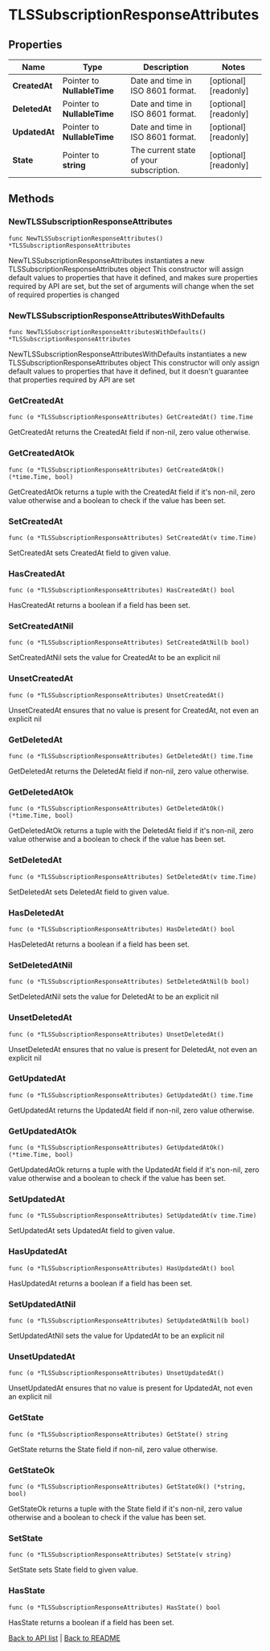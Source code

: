 # TLSSubscriptionResponseAttributes

## Properties

Name | Type | Description | Notes
------------ | ------------- | ------------- | -------------
**CreatedAt** | Pointer to **NullableTime** | Date and time in ISO 8601 format. | [optional] [readonly] 
**DeletedAt** | Pointer to **NullableTime** | Date and time in ISO 8601 format. | [optional] [readonly] 
**UpdatedAt** | Pointer to **NullableTime** | Date and time in ISO 8601 format. | [optional] [readonly] 
**State** | Pointer to **string** | The current state of your subscription. | [optional] [readonly] 

## Methods

### NewTLSSubscriptionResponseAttributes

`func NewTLSSubscriptionResponseAttributes() *TLSSubscriptionResponseAttributes`

NewTLSSubscriptionResponseAttributes instantiates a new TLSSubscriptionResponseAttributes object
This constructor will assign default values to properties that have it defined,
and makes sure properties required by API are set, but the set of arguments
will change when the set of required properties is changed

### NewTLSSubscriptionResponseAttributesWithDefaults

`func NewTLSSubscriptionResponseAttributesWithDefaults() *TLSSubscriptionResponseAttributes`

NewTLSSubscriptionResponseAttributesWithDefaults instantiates a new TLSSubscriptionResponseAttributes object
This constructor will only assign default values to properties that have it defined,
but it doesn't guarantee that properties required by API are set

### GetCreatedAt

`func (o *TLSSubscriptionResponseAttributes) GetCreatedAt() time.Time`

GetCreatedAt returns the CreatedAt field if non-nil, zero value otherwise.

### GetCreatedAtOk

`func (o *TLSSubscriptionResponseAttributes) GetCreatedAtOk() (*time.Time, bool)`

GetCreatedAtOk returns a tuple with the CreatedAt field if it's non-nil, zero value otherwise
and a boolean to check if the value has been set.

### SetCreatedAt

`func (o *TLSSubscriptionResponseAttributes) SetCreatedAt(v time.Time)`

SetCreatedAt sets CreatedAt field to given value.

### HasCreatedAt

`func (o *TLSSubscriptionResponseAttributes) HasCreatedAt() bool`

HasCreatedAt returns a boolean if a field has been set.

### SetCreatedAtNil

`func (o *TLSSubscriptionResponseAttributes) SetCreatedAtNil(b bool)`

 SetCreatedAtNil sets the value for CreatedAt to be an explicit nil

### UnsetCreatedAt
`func (o *TLSSubscriptionResponseAttributes) UnsetCreatedAt()`

UnsetCreatedAt ensures that no value is present for CreatedAt, not even an explicit nil
### GetDeletedAt

`func (o *TLSSubscriptionResponseAttributes) GetDeletedAt() time.Time`

GetDeletedAt returns the DeletedAt field if non-nil, zero value otherwise.

### GetDeletedAtOk

`func (o *TLSSubscriptionResponseAttributes) GetDeletedAtOk() (*time.Time, bool)`

GetDeletedAtOk returns a tuple with the DeletedAt field if it's non-nil, zero value otherwise
and a boolean to check if the value has been set.

### SetDeletedAt

`func (o *TLSSubscriptionResponseAttributes) SetDeletedAt(v time.Time)`

SetDeletedAt sets DeletedAt field to given value.

### HasDeletedAt

`func (o *TLSSubscriptionResponseAttributes) HasDeletedAt() bool`

HasDeletedAt returns a boolean if a field has been set.

### SetDeletedAtNil

`func (o *TLSSubscriptionResponseAttributes) SetDeletedAtNil(b bool)`

 SetDeletedAtNil sets the value for DeletedAt to be an explicit nil

### UnsetDeletedAt
`func (o *TLSSubscriptionResponseAttributes) UnsetDeletedAt()`

UnsetDeletedAt ensures that no value is present for DeletedAt, not even an explicit nil
### GetUpdatedAt

`func (o *TLSSubscriptionResponseAttributes) GetUpdatedAt() time.Time`

GetUpdatedAt returns the UpdatedAt field if non-nil, zero value otherwise.

### GetUpdatedAtOk

`func (o *TLSSubscriptionResponseAttributes) GetUpdatedAtOk() (*time.Time, bool)`

GetUpdatedAtOk returns a tuple with the UpdatedAt field if it's non-nil, zero value otherwise
and a boolean to check if the value has been set.

### SetUpdatedAt

`func (o *TLSSubscriptionResponseAttributes) SetUpdatedAt(v time.Time)`

SetUpdatedAt sets UpdatedAt field to given value.

### HasUpdatedAt

`func (o *TLSSubscriptionResponseAttributes) HasUpdatedAt() bool`

HasUpdatedAt returns a boolean if a field has been set.

### SetUpdatedAtNil

`func (o *TLSSubscriptionResponseAttributes) SetUpdatedAtNil(b bool)`

 SetUpdatedAtNil sets the value for UpdatedAt to be an explicit nil

### UnsetUpdatedAt
`func (o *TLSSubscriptionResponseAttributes) UnsetUpdatedAt()`

UnsetUpdatedAt ensures that no value is present for UpdatedAt, not even an explicit nil
### GetState

`func (o *TLSSubscriptionResponseAttributes) GetState() string`

GetState returns the State field if non-nil, zero value otherwise.

### GetStateOk

`func (o *TLSSubscriptionResponseAttributes) GetStateOk() (*string, bool)`

GetStateOk returns a tuple with the State field if it's non-nil, zero value otherwise
and a boolean to check if the value has been set.

### SetState

`func (o *TLSSubscriptionResponseAttributes) SetState(v string)`

SetState sets State field to given value.

### HasState

`func (o *TLSSubscriptionResponseAttributes) HasState() bool`

HasState returns a boolean if a field has been set.


[Back to API list](../README.md#documentation-for-api-endpoints) | [Back to README](../README.md)
